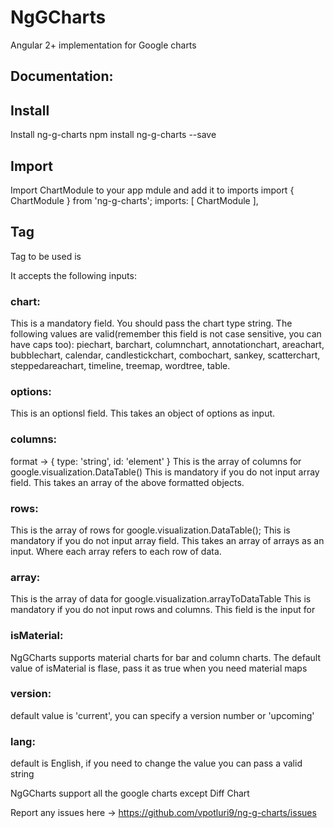 # NgGCharts

Angular 2+ implementation for Google charts 

## Documentation:

## Install 
Install ng-g-charts
    npm install ng-g-charts --save

## Import 
Import ChartModule to your app mdule and add it to imports
    import { ChartModule } from 'ng-g-charts';
     imports: [
        ChartModule
    ],

## Tag 
Tag to be used is <ng-g-chart></ng-g-chart>

It accepts the following inputs: 
### chart: 
This is a mandatory field. You should pass the chart type string. 
The following values are valid(remember this field is not case sensitive, you can have caps too):
piechart, barchart, columnchart, annotationchart, areachart, bubblechart, calendar, candlestickchart, combochart, sankey, scatterchart, steppedareachart, timeline, treemap, wordtree, table. 
### options: 
This is an optionsl field. This takes an object of options as input.
### columns: 
format -> { type: 'string', id: 'element' }
This is the array of columns for google.visualization.DataTable() 
This is mandatory if you do not input array field. 
This takes an array of the above formatted objects.
### rows: 
This is the array of rows for google.visualization.DataTable();
This is mandatory if you do not input array field.
This takes an array of arrays as an input. Where each array refers to each row of data.
### array:
This is the array of data for google.visualization.arrayToDataTable
This is mandatory if you do not input rows and columns.
This field is the input for 
### isMaterial: 
NgGCharts supports material charts for bar and column charts. 
The default value of isMaterial is flase, pass it as true when you need material maps
### version: 
default value is 'current', you can specify a version number or 'upcoming'
### lang: 
default is English, if you need to change the value you can pass a valid string 

NgGCharts support all the google charts except Diff Chart

Report any issues here -> https://github.com/vpotluri9/ng-g-charts/issues